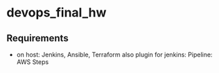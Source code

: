 # devops_final_hw

## Requirements
* on host: Jenkins, Ansible, Terraform
also plugin for jenkins: Pipeline: AWS Steps 


